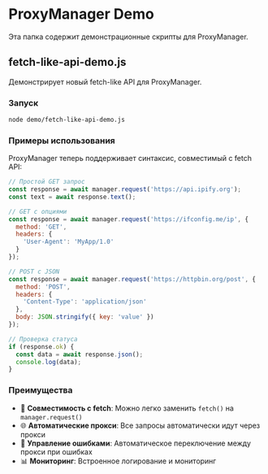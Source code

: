 # ProxyManager Demo

Эта папка содержит демонстрационные скрипты для ProxyManager.

## fetch-like-api-demo.js

Демонстрирует новый fetch-like API для ProxyManager.

### Запуск

```bash
node demo/fetch-like-api-demo.js
```

### Примеры использования

ProxyManager теперь поддерживает синтаксис, совместимый с fetch API:

```javascript
// Простой GET запрос
const response = await manager.request('https://api.ipify.org');
const text = await response.text();

// GET с опциями
const response = await manager.request('https://ifconfig.me/ip', {
  method: 'GET',
  headers: {
    'User-Agent': 'MyApp/1.0'
  }
});

// POST с JSON
const response = await manager.request('https://httpbin.org/post', {
  method: 'POST',
  headers: {
    'Content-Type': 'application/json'
  },
  body: JSON.stringify({ key: 'value' })
});

// Проверка статуса
if (response.ok) {
  const data = await response.json();
  console.log(data);
}
```

### Преимущества

- 🔄 **Совместимость с fetch**: Можно легко заменить `fetch()` на `manager.request()`
- 🌐 **Автоматические прокси**: Все запросы автоматически идут через прокси
- 🔧 **Управление ошибками**: Автоматическое переключение между прокси при ошибках
- 📊 **Мониторинг**: Встроенное логирование и мониторинг
